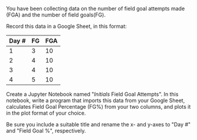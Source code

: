 You have been collecting data on the number of field goal attempts made (FGA) and the number of field goals(FG).

Record this data in a Google Sheet, in this format:

|Day #|FG|FGA|
|--|--|--|
|1|3|10|
|2|4|10|
|3|4|10|
|4|5|10|

Create a Jupyter Notebook named "*Initials* Field Goal Attempts". In this notebook, write a program that imports this data from your Google Sheet, calculates Field Goal Percentage (FG%) from your two columns, and plots it in the plot format of your choice.

Be sure you include a suitable title and rename the x- and y-axes to "Day #" and "Field Goal %", respectively.
